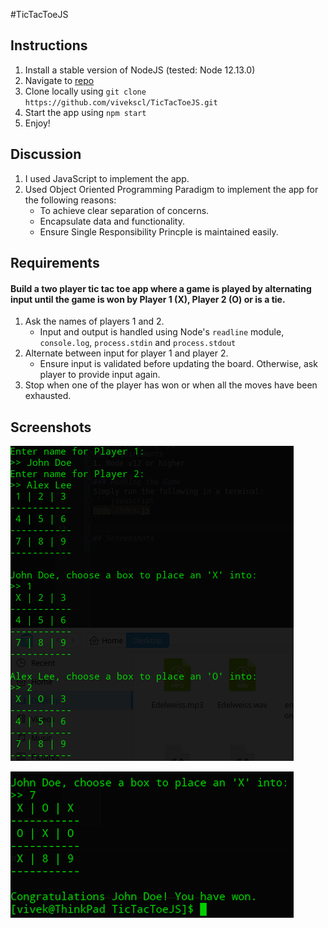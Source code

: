 #TicTacToeJS

## Instructions
1. Install a stable version of NodeJS (tested: Node 12.13.0)
2. Navigate to [repo](https://github.com/vivekscl/TicTacToeJS)
3. Clone locally using
   `git clone https://github.com/vivekscl/TicTacToeJS.git`
4. Start the app using `npm start`
5. Enjoy!

## Discussion
1. I used JavaScript to implement the app.
2. Used Object Oriented Programming Paradigm to implement the app for the following reasons:
    * To achieve clear separation of concerns.
    * Encapsulate data and functionality.
    * Ensure Single Responsibility Princple is maintained easily.

## Requirements
#### Build a two player tic tac toe app where a game is played by alternating input until the game is won by Player 1 (X), Player 2 (O) or is a tie.
1. Ask the names of players 1 and 2.
    * Input and output is handled using Node's `readline` module, `console.log`, `process.stdin` and `process.stdout` 
2. Alternate between input for player 1 and player 2.
    * Ensure input is validated before updating the board. Otherwise, ask player to provide input again.
3. Stop when one of the player has won or when all the moves have been exhausted.

## Screenshots
![screenshot](./screenshots/TicTacToeGameplay1.png)

![screenshot](./screenshots/TicTacToeGameplay2.png)

